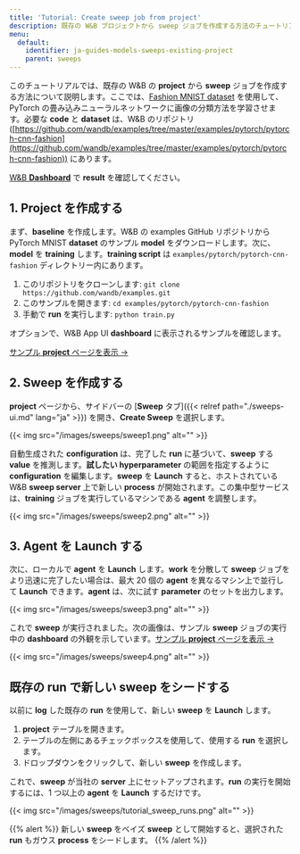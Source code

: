 ```yaml
---
title: 'Tutorial: Create sweep job from project'
description: 既存の W&B プロジェクトから sweep ジョブを作成する方法のチュートリアル。
menu:
  default:
    identifier: ja-guides-models-sweeps-existing-project
    parent: sweeps
---
```


このチュートリアルでは、既存の W&B の **project** から **sweep** ジョブを作成する方法について説明します。ここでは、[Fashion MNIST dataset](https://github.com/zalandoresearch/fashion-mnist) を使用して、PyTorch の畳み込みニューラルネットワークに画像の分類方法を学習させます。必要な **code** と **dataset** は、W&B のリポジトリ ([https://github.com/wandb/examples/tree/master/examples/pytorch/pytorch-cnn-fashion](https://github.com/wandb/examples/tree/master/examples/pytorch/pytorch-cnn-fashion)) にあります。

[W&B **Dashboard**](https://app.wandb.ai/carey/pytorch-cnn-fashion) で **result** を確認してください。

## 1. **Project** を作成する

まず、**baseline** を作成します。W&B の examples GitHub リポジトリから PyTorch MNIST **dataset** のサンプル **model** をダウンロードします。次に、**model** を **training** します。**training script** は `examples/pytorch/pytorch-cnn-fashion` ディレクトリー内にあります。

1. このリポジトリをクローンします: `git clone https://github.com/wandb/examples.git`
2. このサンプルを開きます: `cd examples/pytorch/pytorch-cnn-fashion`
3. 手動で **run** を実行します: `python train.py`

オプションで、W&B App UI **dashboard** に表示されるサンプルを確認します。

[サンプル **project** ページを表示 →](https://app.wandb.ai/carey/pytorch-cnn-fashion)

## 2. **Sweep** を作成する

**project** ページから、サイドバーの [**Sweep** タブ]({{< relref path="./sweeps-ui.md" lang="ja" >}}) を開き、**Create Sweep** を選択します。

{{< img src="/images/sweeps/sweep1.png" alt="" >}}

自動生成された **configuration** は、完了した **run** に基づいて、**sweep** する **value** を推測します。**試したい hyperparameter** の範囲を指定するように **configuration** を編集します。**sweep** を **Launch** すると、ホストされている W&B **sweep server** 上で新しい **process** が開始されます。この集中型サービスは、**training** ジョブを実行しているマシンである **agent** を調整します。

{{< img src="/images/sweeps/sweep2.png" alt="" >}}

## 3. **Agent** を **Launch** する

次に、ローカルで **agent** を **Launch** します。**work** を分散して **sweep** ジョブをより迅速に完了したい場合は、最大 20 個の **agent** を異なるマシン上で並行して **Launch** できます。**agent** は、次に試す **parameter** のセットを出力します。

{{< img src="/images/sweeps/sweep3.png" alt="" >}}

これで **sweep** が実行されました。次の画像は、サンプル **sweep** ジョブの実行中の **dashboard** の外観を示しています。[サンプル **project** ページを表示 →](https://app.wandb.ai/carey/pytorch-cnn-fashion)

{{< img src="/images/sweeps/sweep4.png" alt="" >}}

## 既存の **run** で新しい **sweep** をシードする

以前に **log** した既存の **run** を使用して、新しい **sweep** を **Launch** します。

1. **project** テーブルを開きます。
2. テーブルの左側にあるチェックボックスを使用して、使用する **run** を選択します。
3. ドロップダウンをクリックして、新しい **sweep** を作成します。

これで、**sweep** が当社の **server** 上にセットアップされます。**run** の実行を開始するには、1 つ以上の **agent** を **Launch** するだけです。

{{< img src="/images/sweeps/tutorial_sweep_runs.png" alt="" >}}

{{% alert %}}
新しい **sweep** をベイズ **sweep** として開始すると、選択された **run** もガウス **process** をシードします。
{{% /alert %}}

